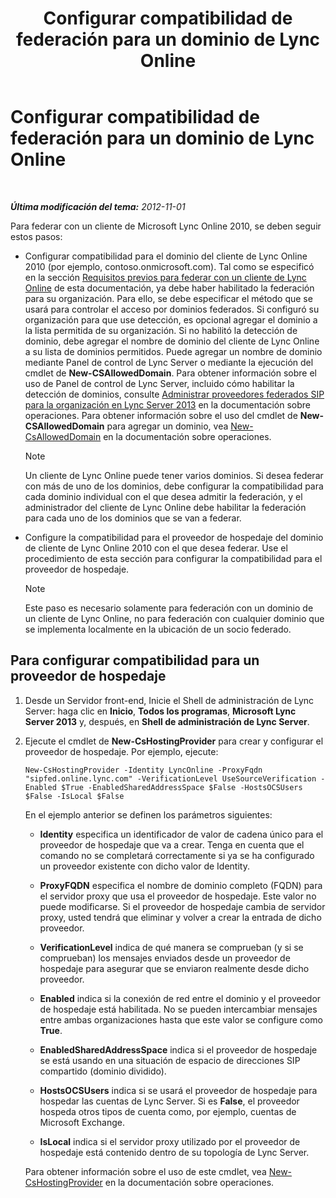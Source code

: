 ﻿---
title: Configurar compatibilidad de federación para un dominio de Lync Online
TOCTitle: Configurar compatibilidad de federación para un dominio de Lync Online
ms:assetid: 19d5d5be-cd7f-47b8-b6c5-651a3191def7
ms:mtpsurl: https://technet.microsoft.com/es-es/library/Hh202166(v=OCS.15)
ms:contentKeyID: 48274580
ms.date: 01/07/2017
mtps_version: v=OCS.15
ms.translationtype: HT
---

# Configurar compatibilidad de federación para un dominio de Lync Online

 

_**Última modificación del tema:** 2012-11-01_

Para federar con un cliente de Microsoft Lync Online 2010, se deben seguir estos pasos:

  - Configurar compatibilidad para el dominio del cliente de Lync Online 2010 (por ejemplo, contoso.onmicrosoft.com). Tal como se especificó en la sección [Requisitos previos para federar con un cliente de Lync Online](lync-server-2013-prerequisites-for-federating-with-a-lync-online-customer.md) de esta documentación, ya debe haber habilitado la federación para su organización. Para ello, se debe especificar el método que se usará para controlar el acceso por dominios federados. Si configuró su organización para que use detección, es opcional agregar el dominio a la lista permitida de su organización. Si no habilitó la detección de dominio, debe agregar el nombre de dominio del cliente de Lync Online a su lista de dominios permitidos. Puede agregar un nombre de dominio mediante Panel de control de Lync Server o mediante la ejecución del cmdlet de **New-CSAllowedDomain**. Para obtener información sobre el uso de Panel de control de Lync Server, incluido cómo habilitar la detección de dominios, consulte [Administrar proveedores federados SIP para la organización en Lync Server 2013](lync-server-2013-manage-sip-federated-providers-for-your-organization.md) en la documentación sobre operaciones. Para obtener información sobre el uso del cmdlet de **New-CSAllowedDomain** para agregar un dominio, vea [New-CsAllowedDomain](https://docs.microsoft.com/en-us/powershell/module/skype/New-CsAllowedDomain) en la documentación sobre operaciones.
    

    > [!NOTE]
    > Un cliente de Lync Online puede tener varios dominios. Si desea federar con más de uno de los dominios, debe configurar la compatibilidad para cada dominio individual con el que desea admitir la federación, y el administrador del cliente de Lync Online debe habilitar la federación para cada uno de los dominios que se van a federar.



  - Configure la compatibilidad para el proveedor de hospedaje del dominio de cliente de Lync Online 2010 con el que desea federar. Use el procedimiento de esta sección para configurar la compatibilidad para el proveedor de hospedaje.
    

    > [!NOTE]
    > Este paso es necesario solamente para federación con un dominio de un cliente de Lync Online, no para federación con cualquier dominio que se implementa localmente en la ubicación de un socio federado.



## Para configurar compatibilidad para un proveedor de hospedaje

1.  Desde un Servidor front-end, Inicie el Shell de administración de Lync Server: haga clic en **Inicio**, **Todos los programas**, **Microsoft Lync Server 2013** y, después, en **Shell de administración de Lync Server**.

2.  Ejecute el cmdlet de **New-CsHostingProvider** para crear y configurar el proveedor de hospedaje. Por ejemplo, ejecute:
    
        New-CsHostingProvider -Identity LyncOnline -ProxyFqdn "sipfed.online.lync.com" -VerificationLevel UseSourceVerification -Enabled $True -EnabledSharedAddressSpace $False -HostsOCSUsers $False -IsLocal $False
    
    En el ejemplo anterior se definen los parámetros siguientes:
    
      - **Identity** especifica un identificador de valor de cadena único para el proveedor de hospedaje que va a crear. Tenga en cuenta que el comando no se completará correctamente si ya se ha configurado un proveedor existente con dicho valor de Identity.
    
      - **ProxyFQDN** especifica el nombre de dominio completo (FQDN) para el servidor proxy que usa el proveedor de hospedaje. Este valor no puede modificarse. Si el proveedor de hospedaje cambia de servidor proxy, usted tendrá que eliminar y volver a crear la entrada de dicho proveedor.
    
      - **VerificationLevel** indica de qué manera se comprueban (y si se comprueban) los mensajes enviados desde un proveedor de hospedaje para asegurar que se enviaron realmente desde dicho proveedor.
    
      - **Enabled** indica si la conexión de red entre el dominio y el proveedor de hospedaje está habilitada. No se pueden intercambiar mensajes entre ambas organizaciones hasta que este valor se configure como **True**.
    
      - **EnabledSharedAddressSpace** indica si el proveedor de hospedaje se está usando en una situación de espacio de direcciones SIP compartido (dominio dividido).
    
      - **HostsOCSUsers** indica si se usará el proveedor de hospedaje para hospedar las cuentas de Lync Server. Si es **False**, el proveedor hospeda otros tipos de cuenta como, por ejemplo, cuentas de Microsoft Exchange.
    
      - **IsLocal** indica si el servidor proxy utilizado por el proveedor de hospedaje está contenido dentro de su topología de Lync Server.
    
    Para obtener información sobre el uso de este cmdlet, vea [New-CsHostingProvider](new-cshostingprovider.md) en la documentación sobre operaciones.


